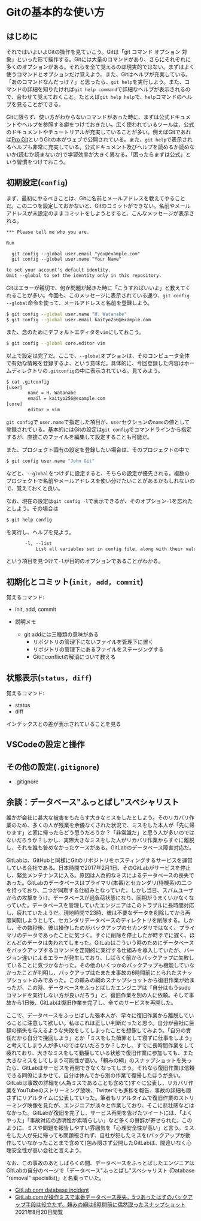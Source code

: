 # Gitの基本的な使い方

## はじめに

それではいよいよGitの操作を見ていこう。Gitは「git コマンド オプション 対象」といった形で操作する。Gitには大量のコマンドがあり、さらにそれぞれに多くのオプションがある。それらを全て覚えるのは現実的ではない。まずはよく使うコマンドとオプションだけ覚えよう。また、Gitはヘルプが充実している。「あのコマンドなんだっけ？」と思ったら、`git help`を実行しよう。また、コマンドの詳細を知りたければ`git help command`で詳細なヘルプが表示されるので、合わせて覚えておくこと。たとえば`git help help`で、`help`コマンドのヘルプを見ることができる。

Gitに限らず、使い方がわからないコマンドがあった時に、まずは公式ドキュメントやヘルプを参照する癖をつけておきたい。広く使われているツールは、公式のドキュメントやチュートリアルが充実していることが多い。例えばGitであれば[Pro Git](https://git-scm.com/book/ja/v2)というGitの本がウェブで公開されている。また、`git help`で表示されるヘルプも非常に充実している。公式ドキュメント及びヘルプを読めるか読めないか(読むか読まないか)で学習効率が大きく異なる。「困ったらまずは公式」という習慣をつけておこう。

## 初期設定(`config`)

まず、最初にやるべきことは、Gitに名前とメールアドレスを教えてやることだ。この二つを設定しておかないと、Gitのコミットができない。名前やメールアドレスが未設定のままコミットをしようとすると、こんなメッセージが表示される。

```txt
*** Please tell me who you are.

Run

  git config --global user.email "you@example.com"
  git config --global user.name "Your Name"

to set your account's default identity.
Omit --global to set the identity only in this repository.
```

Gitはエラーが親切で、何か問題が起きた時に「こうすればいいよ」と教えてくれることが多い。今回も、このメッセージに表示されている通り、`git config --global`命令を使って、メールアドレスと名前を登録しよう。

```sh
$ git config --global user.name "H. Watanabe"
$ git config --global user.email kaityo256@example.com
```

また、念のためにデフォルトエディタを`vim`にしておこう。

```sh
$ git config --global core.editor vim
```

以上で設定は完了だ。ここで、`--global`オプションは、そのコンピュータ全体で有効な情報を登録するよ、という意味だ。具体的に、今回登録した内容はホームディレクトリの`.gitconfig`の中に表示されている。見てみよう。

```sh
$ cat .gitconfig
[user]
        name = H. Watanabe
        email = kaityo256@example.com
[core]
        editor = vim
```

`git config`で `user.name`で指定した項目が、`user`セクションの`name`の値として登録されている。基本的にはGitの設定は`git config`でコマンドラインから指定するが、直接このファイルを編集して設定することも可能だ。

また、プロジェクト固有の設定を登録したい場合は、そのプロジェクトの中で

```sh
$ git config user.name "John Git"
```

などと、`--global`をつけずに設定すると、そちらの設定が優先される。複数のプロジェクトで名前やメールアドレスを使い分けたいことがあるかもしれないので、覚えておくと良い。

なお、現在の設定は`git config -l`で表示できるが、そのオプション`-l`を忘れたとしよう。その場合は

```sh
$ git help config
```

を実行し、ヘルプを見よう。

```txt
       -l, --list
           List all variables set in config file, along with their values.
```

という項目を見つけて`-l`が目的のオプションであることがわかる。

## 初期化とコミット(`init, add, commit`)

覚えるコマンド:

* init, add, commit

* 説明メモ
    * git addには三種類の意味がある
        * リポジトリの管理下にないファイルを管理下に置く
        * リポジトリの管理下にあるファイルをステージングする
        * Gitにconflictの解消について教える

## 状態表示(`status, diff`)

覚えるコマンド:

* status
* diff

インデックスとの差が表示されていることを見る

## VSCodeの設定と操作

## その他の設定(`.gitignore`)

* .gitignore

## 余談：データベース"ふっとばし"スペシャリスト

誰かが会社に甚大な被害をもたらす大きなミスをしたとしよう。そのリカバリ作業のため、多くの人が残業を余儀なくされた状況で、ミスをした本人が「先に帰ります」と家に帰ったらどう思うだろうか？「非常識だ」と思う人が多いのではないだろうか？しかし、実際大きなミスをした人がリカバリ作業からすぐに離脱し、それを誰も咎めなかったケースがある。GitLabのデータベース障害対応だ。

GitLabは、GitHubと同様にGitのリポジトリをホスティングするサービスを運営している会社である。日本時間で2017年2月1日、そのGitLabがサービスを停止し、緊急メンテナンスに入る。原因は人為的なミスによるデータベースの喪失であった。GitLabのデータベースはプライマリ(本番)とセカンダリ(待機系)の二つを持っており、二つが同期する仕組みとなっていた。しかし当日、スパムユーザからの攻撃をうけ、データベースが過負荷状態になり、同期がうまくいかなくなっていた。データベースを管理していたエンジニアはこのトラブルに長時間対応し、疲れていたようだ。現地時間で23時、彼は不要なデータを削除してから再度同期しようとして、セカンダリデータベースのディレクトリを削除する。しかし、その数秒後、彼は操作したのがバックアップのセカンダリではなく、プライマリのデータであったことに気づく。すぐに削除を停止したが時すでに遅く、ほとんどのデータは失われてしまった。GitLabはこういう時のためにデータベースをバックアップするコマンドを定期的に実行する仕組みを導入していたが、バージョン違いによるエラーが発生しており、しばらく前からバックアップに失敗していることに気づかなかった。その他のいくつかのバックアップも機能していなかったことが判明し、バックアップはたまたま事故の6時間前にとられたスナップショットのみであった。この頼みの綱のスナップショットから復旧作業が始まったが、この時、データベースをふっとばしたエンジニアは「自分はもうsudoコマンドを実行しない方が良いだろう」と、復旧作業を別の人に依頼。そして事故から1日後、GitLabは復旧作業を完了し、全てのサービスを再開した。

ここで、データベースをふっとばした張本人が、早々に復旧作業から離脱していることに注意して欲しい。私はこれは正しい判断だったと思う。自分が会社に巨額の損失を与えるような失敗をしてしまったことを想像してみよう。「自分の責任だから自分で挽回しよう」とか「ミスをした贖罪として寝ずに仕事をしよう」と考えてしまう人が多いのではないだろうか？しかし、すでに長時間作業をして疲れており、大きなミスをして動揺している状態で復旧作業に参加しても、また大きなミスをしてしまう可能性が高い。「頼みの綱」のスナップショットを失ったら、GitLabはサービスを再開できなくなってしまう。それなら復旧作業は信頼できる同僚にまかせて、自分は休んでから別の作業で復帰したほうが良い。GitLabは事故の詳細を(人為ミスであることも含めて)すぐに公表し、リカバリ作業をYouTubeのストリーミング放映、Twitterでも進捗を報告、事故の詳細も隠さずにリアルタイムに公表していった。筆者もリアルタイムで復旧作業のストリーミング映像を見たが、エンジニアが淡々と作業しており、そこに悲壮感などはなかった。GitLabが復旧を完了し、サービス再開を告げたツイートには、「よくやった」「事故対応の透明性が素晴らしい」など多くの賛辞が寄せられた。このように、ミスや問題を報告しやすい雰囲気を「心理安全性が高い」と言う。ミスをした人が先に帰っても問題視されず、自社が犯したミスを(バックアップが動作していなかったことまで含めて)包み隠さず公開したGitLabは、間違いなく心理安全性が高い会社と言えよう。

なお、この事故のあとしばらくの間、データベースをふっとばしたエンジニアはGitLabの自分のページで「データベース"ふっとばし"スペシャリスト (Database "removal" specialist)」と名乗っていた。

* [GitLab.com database incident](https://about.gitlab.com/blog/2017/02/01/gitlab-dot-com-database-incident/)
* [GitLab.comが操作ミスで本番データベース喪失。5つあったはずのバックアップ手段は役立たず、頼みの綱は6時間前に偶然取ったスナップショット](https://www.publickey1.jp/blog/17/gitlabcom56.html) 2021年8月20日閲覧
